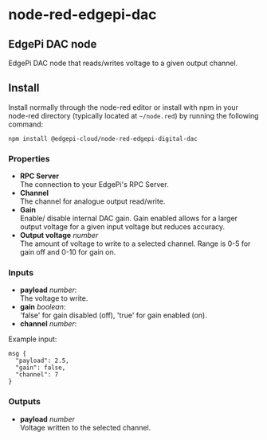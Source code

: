 # node-red-edgepi-dac

## EdgePi DAC node

EdgePi DAC node that reads/writes voltage to a given output channel.

## Install

Install normally through the node-red editor or install with npm in your node-red directory
(typically located at `~/node.red`) by running the following command:

```
npm install @edgepi-cloud/node-red-edgepi-digital-dac
```

### Properties

- **RPC Server**<br>
  The connection to your EdgePi's RPC Server.
- **Channel**<br>
  The channel for analogue output read/write.
- **Gain**<br>
  Enable/ disable internal DAC gain. Gain enabled allows for a larger output voltage for a given input voltage but reduces accuracy.
- **Output voltage** _number_ <br>
  The amount of voltage to write to a selected channel. Range is 0-5 for gain off and 0-10 for gain on.

### Inputs

- **payload** _number_: <br>
  The voltage to write.
- **gain** _boolean_: <br>
  'false' for gain disabled (off), 'true' for gain enabled (on).
- **channel** _number_: <br>

Example input:

```
msg {
  "payload": 2.5,
  "gain": false,
  "channel": 7
}
```

### Outputs

- **payload** _number_<br>
  Voltage written to the selected channel.
